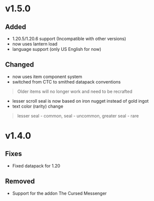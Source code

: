 # v1.5.0
## Added
- 1.20.5/1.20.6 support (Incompatible with other versions)
- now uses lantern load
- language support (only US English for now)
## Changed
- now uses item component system
- switched from CTC to smithed datapack conventions
> Older items will no longer work and need to be recrafted
- lesser scroll seal is now based on iron nugget instead of gold ingot
- text color (rarity) change
> lesser seal - common, seal - uncommon, greater seal - rare

# v1.4.0
## Fixes
- Fixed datapack for 1.20
## Removed
- Support for the addon The Cursed Messenger
